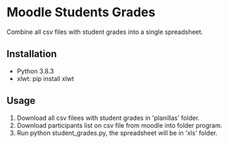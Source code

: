 # Moodle Students Grades

Combine all csv files with student grades into a single spreadsheet.

## Installation

- Python 3.8.3
- xlwt: pip install xlwt

## Usage
1. Download all csv filees with student grades in 'planillas' folder.
2. Download participants list on csv file from moodle into folder program.
3. Run python student_grades.py, the spreadsheet will be in 'xls' folder.
